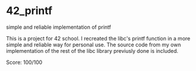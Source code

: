# 42_printf
simple and reliable implementation of printf

This is a project for 42 school.
I recreated the libc's printf function in a more simple and reliable way for personal use.
The source code from my own implementation of the rest of the libc library previusly done is included.

Score:  100/100

